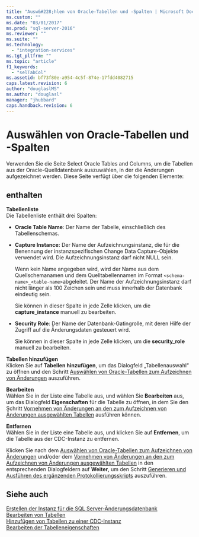 ```yaml
---
title: "Ausw&#228;hlen von Oracle-Tabellen und -Spalten | Microsoft Docs"
ms.custom: ""
ms.date: "03/01/2017"
ms.prod: "sql-server-2016"
ms.reviewer: ""
ms.suite: ""
ms.technology: 
  - "integration-services"
ms.tgt_pltfrm: ""
ms.topic: "article"
f1_keywords: 
  - "selTabCol"
ms.assetid: bf73f80e-a954-4c5f-874e-17fdd4082715
caps.latest.revision: 6
author: "douglaslMS"
ms.author: "douglasl"
manager: "jhubbard"
caps.handback.revision: 6
---
```

# Ausw&#228;hlen von Oracle-Tabellen und -Spalten
  Verwenden Sie die Seite Select Oracle Tables and Columns, um die Tabellen aus der Oracle-Quelldatenbank auszuwählen, in der die Änderungen aufgezeichnet werden. Diese Seite verfügt über die folgenden Elemente:  
  
## enthalten  
 **Tabellenliste**  
 Die Tabellenliste enthält drei Spalten:  
  
-   **Oracle Table Name**: Der Name der Tabelle, einschließlich des Tabellenschemas.  
  
-   **Capture Instance:** Der Name der Aufzeichnungsinstanz, die für die Benennung der instanzspezifischen Change Data Capture-Objekte verwendet wird. Die Aufzeichnungsinstanz darf nicht NULL sein.  
  
     Wenn kein Name angegeben wird, wird der Name aus dem Quellschemanamen und dem Quelltabellennamen im Format `<schema-name>_<table-name>`abgeleitet. Der Name der Aufzeichnungsinstanz darf nicht länger als 100 Zeichen sein und muss innerhalb der Datenbank eindeutig sein.  
  
     Sie können in dieser Spalte in jede Zelle klicken, um die **capture_instance** manuell zu bearbeiten.  
  
-   **Security Role**: Der Name der Datenbank-Gatingrolle, mit deren Hilfe der Zugriff auf die Änderungsdaten gesteuert wird.  
  
     Sie können in dieser Spalte in jede Zelle klicken, um die **security_role** manuell zu bearbeiten.  
  
 **Tabellen hinzufügen**  
 Klicken Sie auf **Tabellen hinzufügen**, um das Dialogfeld „Tabellenauswahl“ zu öffnen und den Schritt [Auswählen von Oracle-Tabellen zum Aufzeichnen von Änderungen](../../integration-services/change-data-capture/select-oracle-tables-for-capturing-changes.md) auszuführen.  
  
 **Bearbeiten**  
 Wählen Sie in der Liste eine Tabelle aus, und wählen Sie **Bearbeiten** aus, um das Dialogfeld **Eigenschaften** für die Tabelle zu öffnen, in dem Sie den Schritt [Vornehmen von Änderungen an den zum Aufzeichnen von Änderungen ausgewählten Tabellen](../../integration-services/change-data-capture/make-changes-to-the-tables-selected-for-capturing-changes.md) ausführen können.  
  
 **Entfernen**  
 Wählen Sie in der Liste eine Tabelle aus, und klicken Sie auf **Entfernen**, um die Tabelle aus der CDC-Instanz zu entfernen.  
  
 Klicken Sie nach dem [Auswählen von Oracle-Tabellen zum Aufzeichnen von Änderungen](../../integration-services/change-data-capture/select-oracle-tables-for-capturing-changes.md) und/oder dem [Vornehmen von Änderungen an den zum Aufzeichnen von Änderungen ausgewählten Tabellen](../../integration-services/change-data-capture/make-changes-to-the-tables-selected-for-capturing-changes.md) in den entsprechenden Dialogfeldern auf **Weiter**, um den Schritt [Generieren und Ausführen des ergänzenden Protokollierungsskripts](../../integration-services/change-data-capture/generate-and-run-the-supplemental-logging-script.md) auszuführen.  
  
## Siehe auch  
 [Erstellen der Instanz für die SQL Server-Änderungsdatenbank](../../integration-services/change-data-capture/how-to-create-the-sql-server-change-database-instance.md)   
 [Bearbeiten von Tabellen](../../integration-services/change-data-capture/edit-tables.md)   
 [Hinzufügen von Tabellen zu einer CDC-Instanz](../../integration-services/change-data-capture/add-tables-to-a-cdc-instance.md)   
 [Bearbeiten der Tabelleneigenschaften](../../integration-services/change-data-capture/edit-the-table-properties.md)  
  
  